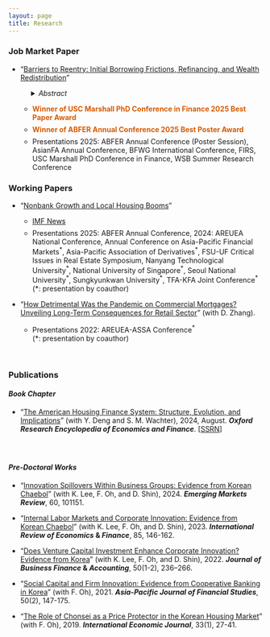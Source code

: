 ```yaml
---
layout: page
title: Research
---
```


<!---
My research interests lie in real estate finance, urban economics, and corporate finance.
 My research can also be found in [Google Scholar](https://scholar.google.com/citations?user=yoon09269).
-->

<!--- My research can also be found in [Google Scholar](https://scholar.google.com/citations?user=jjDsVq8AAAAJ&hl=en). -->

### Job Market Paper 

<ul>
  <li>
   <div style="margin-bottom: 1em;margin-top: 1em;">
“<a href="https://uwmadison.box.com/s/k1wb204duthhw3ig9itaxrqe6cp1htvf">Barriers to Reentry: Initial Borrowing Frictions,
Refinancing, and Wealth Redistribution</a>”
   </div>
    <div style="margin-left: 1.5em;margin-bottom: 1em;margin-top: 0.5em;"> 
 <details>
   <summary><em>Abstract</em></summary>
  <div style="margin-left: 1em; font-size: 0.9em">
 This paper examines how frictions encountered during the initial purchase mortgage origination process shape borrowers’ future refinancing behavior and contribute to wealth disparities. Leveraging variation in loan officer workload as a quasi-random source of lender-induced origination delays, I find that experiencing a 60+ day delay lowers quarterly refinancing rates by 16–24%. Minority borrowers, low-income households, and those with lower credit scores are more likely to encounter such frictions, with evidence pointing to lender bias as a potential driver of racial disparities. A structural model implies a present value loss of $6,641 per delayed borrower, which amounts to $2.8 billion in overpayments each year when scaled to the U.S. market. Importantly, these losses are not evenly distributed: conditional on the same delay event, minority borrowers incur greater financial losses than White borrowers, largely due to a lower baseline likelihood of acting on refinancing opportunities. Together, these findings demonstrate how subtle frictions in the origination process can lead to persistent financial disadvantages and entrench wealth inequality.
 </div>
 </details>
 </div>
  </li>



<ul>
      <li>
        <div style="color:rgb(215,90,0);margin-bottom: 0.5em;margin-top: 0.5em;"><b>Winner of USC Marshall PhD Conference in Finance 2025 Best Paper Award</b></div>
      </li>
       <li>
        <div style="color:rgb(215,90,0);margin-bottom: 0.5em;margin-top: 0.5em;"><b>Winner of ABFER Annual Conference 2025 Best Poster Award</b></div>
      </li>
      <li>
        <div style="margin-bottom: 0.5em;margin-top: 0.5em;">Presentations 2025: ABFER Annual Conference (Poster Session), AsianFA Annual Conference, BFWG International Conference, FIRS, USC Marshall PhD Conference in Finance, WSB Summer Research Conference</div>
      </li>
    </ul>
    </ul>
    

### Working Papers 
<ul>
  <li><div style="margin-bottom: 1em;margin-top: 1em">
“<a href="https://papers.ssrn.com/sol3/papers.cfm?abstract_id=4746656">Nonbank Growth and Local Housing Booms</a>” 
  </div></li>
 
<ul>
      <li>
        <div style="margin-bottom: 0.5em;margin-top: 0.5em;"><a href="https://www.insidemortgagefinance.com/articles/230744-more-nonbank-lending-democratizes-home-price-inflation?v=preview">IMF News</a>  </div>
      </li>
       <li>
        <div style="margin-bottom: 0.5em;margin-top: 0.5em;">Presentations 2025: ABFER Annual Conference, 2024: AREUEA National Conference, Annual Conference on Asia-Pacific Financial Markets<sup>*</sup>, Asia-Pacific Association of Derivatives<sup>*</sup>, FSU-UF Critical Issues in Real Estate Symposium, Nanyang Technological University<sup>*</sup>, National University of Singapore<sup>*</sup>, Seoul National University<sup>*</sup>, Sungkyunkwan University<sup>*</sup>, TFA-KFA Joint Conference<sup>*</sup> <br> (*: presentation by coauthor)</div>
      </li>
    </ul>
    </ul>


- “[How Detrimental Was the Pandemic on Commercial Mortgages? Unveiling Long-Term Consequences for Retail Sector](https://papers.ssrn.com/sol3/papers.cfm?abstract_id=4714155)” (with D. Zhang).

  - Presentations 2022: AREUEA-ASSA Conference<sup>\*</sup> <br> (\*: presentation by coauthor) 

<br/>

### Publications


#### _Book Chapter_
 
- “[The American Housing Finance System: Structure, Evolution, and Implications](https://oxfordre.com/economics/display/10.1093/acrefore/9780190625979.001.0001/acrefore-9780190625979-e-924)” (with Y. Deng and S. M. Wachter), 2024, August. **_Oxford Research Encyclopedia of Economics and Finance_**. [[SSRN](https://papers.ssrn.com/sol3/papers.cfm?abstract_id=4750853)]

   <!-- - Office Hour: 1:00 pm - 2:00 pm, Tuesdays and Thursdays -->


#### 　
#### _Pre-Doctoral Works_
 
- “[Innovation Spillovers Within Business Groups: Evidence from Korean Chaebol](https://www.sciencedirect.com/science/article/pii/S1566014124000463)” (with K. Lee, F. Oh, and D. Shin), 2024. **_Emerging Markets Review_**, 60, 101151.

- “[Internal Labor Markets and Corporate Innovation: Evidence from Korean Chaebol](https://doi.org/10.1016/j.iref.2023.01.019)” (with K. Lee, F. Oh, and D. Shin), 2023. **_International Review of Economics_ & _Finance_**, 85, 146-162.

- “[Does Venture Capital Investment Enhance Corporate Innovation? Evidence from Korea](https://onlinelibrary.wiley.com/doi/full/10.1111/jbfa.12618)” (with K. Lee, F. Oh, and D. Shin), 2022. **_Journal of Business Finance_ & _Accounting_**, 50(1-2), 236–266.

- “[Social Capital and Firm Innovation: Evidence from Cooperative Banking in Korea](https://onlinelibrary.wiley.com/doi/full/10.1111/ajfs.12333)” (with F. Oh), 2021. **_Asia-Pacific Journal of Financial Studies_**, 50(2), 147-175.

- “[The Role of Chonsei as a Price Protector in the Korean Housing Market](https://www.tandfonline.com/doi/abs/10.1080/10168737.2019.1570300)” (with F. Oh), 2019. **_International Economic Journal_**, 33(1), 27-41. 
